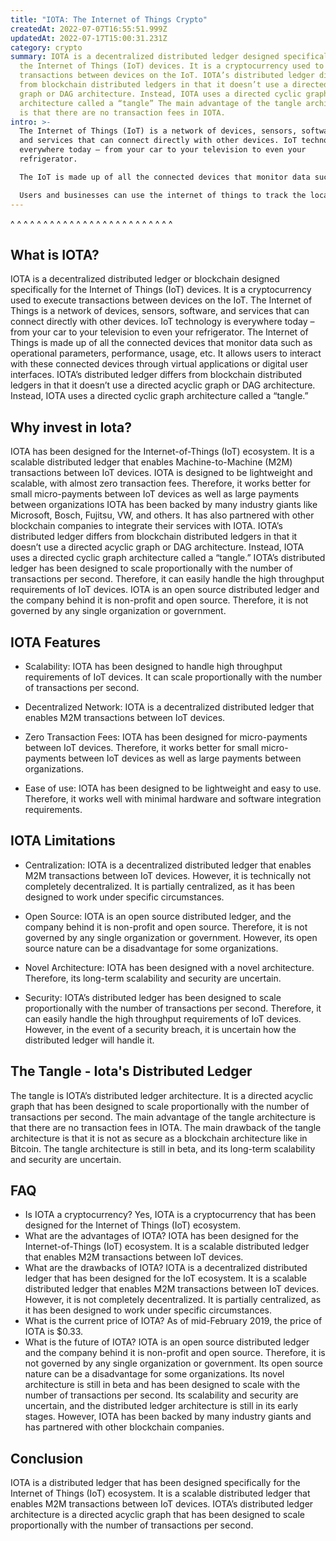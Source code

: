 ```yaml
---
title: "IOTA: The Internet of Things Crypto"
createdAt: 2022-07-07T16:55:51.999Z
updatedAt: 2022-07-17T15:00:31.231Z
category: crypto
summary: IOTA is a decentralized distributed ledger designed specifically for
  the Internet of Things (IoT) devices. It is a cryptocurrency used to execute
  transactions between devices on the IoT. IOTA’s distributed ledger differs
  from blockchain distributed ledgers in that it doesn’t use a directed acyclic
  graph or DAG architecture. Instead, IOTA uses a directed cyclic graph
  architecture called a “tangle” The main advantage of the tangle architecture
  is that there are no transaction fees in IOTA.
intro: >-
  The Internet of Things (IoT) is a network of devices, sensors, software,
  and services that can connect directly with other devices. IoT technology is
  everywhere today – from your car to your television to even your
  refrigerator. 

  The IoT is made up of all the connected devices that monitor data such as operational parameters, performance, usage, etc. It allows users to interact with these connected devices through virtual applications or digital user interfaces.

  Users and businesses can use the internet of things to track the locations of their assets, monitor usage patterns and detect problems before they become serious problems. This article explains why you should invest in Iota and its pros and cons as an investment opportunity.
---
```


^ ^ ^ ^ ^ ^ ^ ^ ^ ^ ^ ^ ^ ^ ^ ^ ^ ^ ^ ^ ^ ^ ^ ^ ^

## What is IOTA?

IOTA is a decentralized distributed ledger or blockchain designed specifically for the Internet of Things (IoT) devices. It is a cryptocurrency used to execute transactions between devices on the IoT.
The Internet of Things is a network of devices, sensors, software, and services that can connect directly with other devices. IoT technology is everywhere today – from your car to your television to even your refrigerator.
The Internet of Things is made up of all the connected devices that monitor data such as operational parameters, performance, usage, etc. It allows users to interact with these connected devices through virtual applications or digital user interfaces.
IOTA’s distributed ledger differs from blockchain distributed ledgers in that it doesn’t use a directed acyclic graph or DAG architecture. Instead, IOTA uses a directed cyclic graph architecture called a “tangle.”

## Why invest in Iota?

IOTA has been designed for the Internet-of-Things (IoT) ecosystem. It is a scalable distributed ledger that enables Machine-to-Machine (M2M) transactions between IoT devices.
IOTA is designed to be lightweight and scalable, with almost zero transaction fees. Therefore, it works better for small micro-payments between IoT devices as well as large payments between organizations
IOTA has been backed by many industry giants like Microsoft, Bosch, Fujitsu, VW, and others. It has also partnered with other blockchain companies to integrate their services with IOTA.
IOTA’s distributed ledger differs from blockchain distributed ledgers in that it doesn’t use a directed acyclic graph or DAG architecture. Instead, IOTA uses a directed cyclic graph architecture called a “tangle.”
IOTA’s distributed ledger has been designed to scale proportionally with the number of transactions per second. Therefore, it can easily handle the high throughput requirements of IoT devices.
IOTA is an open source distributed ledger and the company behind it is non-profit and open source. Therefore, it is not governed by any single organization or government.

## IOTA Features

- Scalability: IOTA has been designed to handle high throughput requirements of IoT devices. It can scale proportionally with the number of transactions per second.

- Decentralized Network: IOTA is a decentralized distributed ledger that enables M2M transactions between IoT devices.

- Zero Transaction Fees: IOTA has been designed for micro-payments between IoT devices. Therefore, it works better for small micro-payments between IoT devices as well as large payments between organizations.

- Ease of use: IOTA has been designed to be lightweight and easy to use. Therefore, it works well with minimal hardware and software integration requirements.

## IOTA Limitations

- Centralization: IOTA is a decentralized distributed ledger that enables M2M transactions between IoT devices. However, it is technically not completely decentralized. It is partially centralized, as it has been designed to work under specific circumstances.

- Open Source: IOTA is an open source distributed ledger, and the company behind it is non-profit and open source. Therefore, it is not governed by any single organization or government. However, its open source nature can be a disadvantage for some organizations.

- Novel Architecture: IOTA has been designed with a novel architecture. Therefore, its long-term scalability and security are uncertain.

- Security: IOTA’s distributed ledger has been designed to scale proportionally with the number of transactions per second. Therefore, it can easily handle the high throughput requirements of IoT devices. However, in the event of a security breach, it is uncertain how the distributed ledger will handle it.

## The Tangle - Iota's Distributed Ledger

The tangle is IOTA’s distributed ledger architecture. It is a directed acyclic graph that has been designed to scale proportionally with the number of transactions per second. The main advantage of the tangle architecture is that there are no transaction fees in IOTA.
The main drawback of the tangle architecture is that it is not as secure as a blockchain architecture like in Bitcoin. The tangle architecture is still in beta, and its long-term scalability and security are uncertain.

## FAQ

- Is IOTA a cryptocurrency? Yes, IOTA is a cryptocurrency that has been designed for the Internet of Things (IoT) ecosystem.
- What are the advantages of IOTA? IOTA has been designed for the Internet-of-Things (IoT) ecosystem. It is a scalable distributed ledger that enables M2M transactions between IoT devices.
- What are the drawbacks of IOTA? IOTA is a decentralized distributed ledger that has been designed for the IoT ecosystem. It is a scalable distributed ledger that enables M2M transactions between IoT devices. However, it is not completely decentralized. It is partially centralized, as it has been designed to work under specific circumstances.
- What is the current price of IOTA? As of mid-February 2019, the price of IOTA is $0.33.
- What is the future of IOTA? IOTA is an open source distributed ledger and the company behind it is non-profit and open source. Therefore, it is not governed by any single organization or government. Its open source nature can be a disadvantage for some organizations. Its novel architecture is still in beta and has been designed to scale with the number of transactions per second. Its scalability and security are uncertain, and the distributed ledger architecture is still in its early stages. However, IOTA has been backed by many industry giants and has partnered with other blockchain companies.

## Conclusion

IOTA is a distributed ledger that has been designed specifically for the Internet of Things (IoT) ecosystem. It is a scalable distributed ledger that enables M2M transactions between IoT devices. IOTA’s distributed ledger architecture is a directed acyclic graph that has been designed to scale proportionally with the number of transactions per second.

